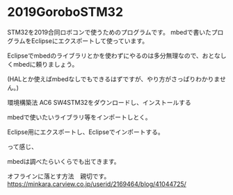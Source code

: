 # 2019GoroboSTM32
STM32を2019合同ロボコンで使うためのプログラムです。
mbedで書いたプログラムをEclipseにエクスポートして使っています。

Eclipseでmbedのライブラリとかを使わずにやるのは多分無理なので、おとなしくmbedに頼りましょう。

(HALとか使えばmbedなしでもできるはずですが、やり方がさっぱりわかりません。)

環境構築法
AC6 SW4STM32をダウンロードし、インストールする

mbedで使いたいライブラリ等をインポートしとく。

Eclipse用にエクスポートし、Eclipseでインポートする。

って感じ、

mbedは調べたらいくらでも出てきます。

オフラインに落とす方法　親切です。　　　　　　　　　　　　　　　　　　　　　　　　
https://minkara.carview.co.jp/userid/2169464/blog/41044725/
